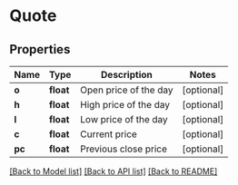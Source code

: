 # Quote

## Properties
Name | Type | Description | Notes
------------ | ------------- | ------------- | -------------
**o** | **float** | Open price of the day | [optional] 
**h** | **float** | High price of the day | [optional] 
**l** | **float** | Low price of the day | [optional] 
**c** | **float** | Current price | [optional] 
**pc** | **float** | Previous close price | [optional] 

[[Back to Model list]](../README.md#documentation-for-models) [[Back to API list]](../README.md#documentation-for-api-endpoints) [[Back to README]](../README.md)


